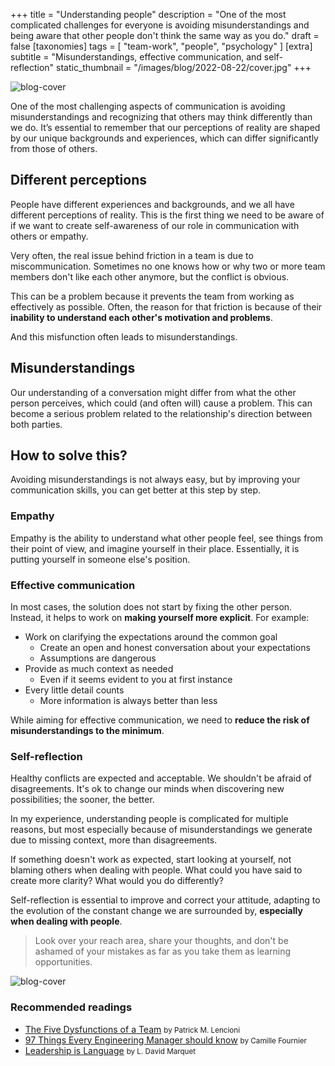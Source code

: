 +++
title = "Understanding people"
description = "One of the most complicated challenges for everyone is avoiding misunderstandings and being aware that other people don't think the same way as you do."
draft = false
[taxonomies]
tags = [ "team-work", "people", "psychology" ]
[extra]
subtitle = "Misunderstandings, effective communication, and self-reflection"
static_thumbnail = "/images/blog/2022-08-22/cover.jpg"
+++

![blog-cover](/images/blog/2022-08-22/cover.jpg)

One of the most challenging aspects of communication is avoiding misunderstandings and recognizing that others may think differently than we do. It’s essential to remember that our perceptions of reality are shaped by our unique backgrounds and experiences, which can differ significantly from those of others.

<!-- more -->

## Different perceptions

People have different experiences and backgrounds, and we all have different perceptions of reality. This is the first
thing we need to be aware of if we want to create self-awareness of our role in communication with others or empathy.

Very often, the real issue behind friction in a team is due to miscommunication. Sometimes no one knows how or why two
or more team members don't like each other anymore, but the conflict is obvious. 

This can be a problem because it prevents the team from working as effectively as possible. Often, the reason for that
friction is because of their **inability to understand each other's motivation and problems**.

And this misfunction often leads to misunderstandings.

## Misunderstandings

Our understanding of a conversation might differ from what the other person perceives, which could (and often will)
cause a problem. This can become a serious problem related to the relationship's direction between both parties.

## How to solve this?

Avoiding misunderstandings is not always easy, but by improving your communication skills, you can get better at this
step by step.

### Empathy

Empathy is the ability to understand what other people feel, see things from their point of view, and imagine yourself
in their place. Essentially, it is putting yourself in someone else's position.

### Effective communication

In most cases, the solution does not start by fixing the other person. Instead, it helps to work on **making yourself
more explicit**. For example:

- Work on clarifying the expectations around the common goal
  - Create an open and honest conversation about your expectations
  - Assumptions are dangerous
- Provide as much context as needed
  - Even if it seems evident to you at first instance
- Every little detail counts
  - More information is always better than less

While aiming for effective communication, we need to **reduce the risk of misunderstandings to the minimum**.

### Self-reflection

Healthy conflicts are expected and acceptable. We shouldn't be afraid of disagreements. It's ok to change our minds
when discovering new possibilities; the sooner, the better.

In my experience, understanding people is complicated for multiple reasons, but most especially because of
misunderstandings we generate due to missing context, more than disagreements.

If something doesn't work as expected, start looking at yourself, not blaming others when dealing with people. What
could you have said to create more clarity? What would you do differently?

Self-reflection is essential to improve and correct your attitude, adapting to the evolution of the constant change we
are surrounded by, **especially when dealing with people**.

> Look over your reach area, share your thoughts, and don't be ashamed of your mistakes as far as you take them as
> learning opportunities.

![blog-cover](/images/blog/2022-08-22/footer.jpg)

### Recommended readings

- [The Five Dysfunctions of a Team](/readings/the-five-dysfunctions-of-a-team/) <small>by Patrick M. Lencioni</small>
- [97 Things Every Engineering Manager should know](/readings/97-things-every-em-should-know/) <small>by Camille Fournier</small>
- [Leadership is Language](/readings/leadership-is-language/) <small>by L. David Marquet</small>
